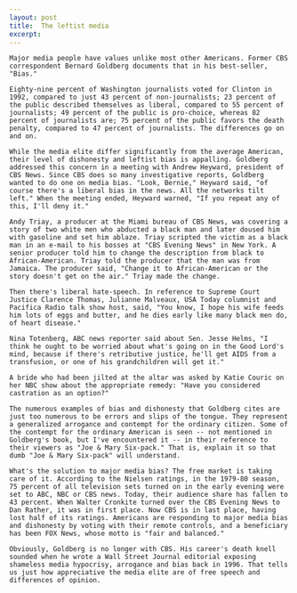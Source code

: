 ```yaml
---
layout: post
title:  The leftist media
excerpt:
---
```












	Major media people have values unlike most other Americans. Former CBS correspondent Bernard Goldberg documents that in his best-seller, "Bias."

	Eighty-nine percent of Washington journalists voted for Clinton in 1992, compared to just 43 percent of non-journalists; 23 percent of the public described themselves as liberal, compared to 55 percent of journalists; 49 percent of the public is pro-choice, whereas 82 percent of journalists are; 75 percent of the public favors the death penalty, compared to 47 percent of journalists. The differences go on and on.

	While the media elite differ significantly from the average American, their level of dishonesty and leftist bias is appalling. Goldberg addressed this concern in a meeting with Andrew Heyward, president of CBS News. Since CBS does so many investigative reports, Goldberg wanted to do one on media bias. "Look, Bernie," Heyward said, "of course there's a liberal bias in the news. All the networks tilt left." When the meeting ended, Heyward warned, "If you repeat any of this, I'll deny it."

	Andy Triay, a producer at the Miami bureau of CBS News, was covering a story of two white men who abducted a black man and later doused him with gasoline and set him ablaze. Triay scripted the victim as a black man in an e-mail to his bosses at "CBS Evening News" in New York. A senior producer told him to change the description from black to African-American. Triay told the producer that the man was from Jamaica. The producer said, "Change it to African-American or the story doesn't get on the air." Triay made the change.

	Then there's liberal hate-speech. In reference to Supreme Court Justice Clarence Thomas, Julianne Malveaux, USA Today columnist and Pacifica Radio talk show host, said, "You know, I hope his wife feeds him lots of eggs and butter, and he dies early like many black men do, of heart disease."

	Nina Totenberg, ABC news reporter said about Sen. Jesse Helms, "I think he ought to be worried about what's going on in the Good Lord's mind, because if there's retributive justice, he'll get AIDS from a transfusion, or one of his grandchildren will get it."

	A bride who had been jilted at the altar was asked by Katie Couric on her NBC show about the appropriate remedy: "Have you considered castration as an option?"

	The numerous examples of bias and dishonesty that Goldberg cites are just too numerous to be errors and slips of the tongue. They represent a generalized arrogance and contempt for the ordinary citizen. Some of the contempt for the ordinary American is seen -- not mentioned in Goldberg's book, but I've encountered it -- in their reference to their viewers as "Joe & Mary Six-pack." That is, explain it so that dumb "Joe & Mary Six-pack" will understand.

	What's the solution to major media bias? The free market is taking care of it. According to the Nielsen ratings, in the 1979-80 season, 75 percent of all television sets turned on in the early evening were set to ABC, NBC or CBS news. Today, their audience share has fallen to 43 percent. When Walter Cronkite turned over the CBS Evening News to Dan Rather, it was in first place. Now CBS is in last place, having lost half of its ratings. Americans are responding to major media bias and dishonesty by voting with their remote controls, and a beneficiary has been FOX News, whose motto is "fair and balanced."

	Obviously, Goldberg is no longer with CBS. His career's death knell sounded when he wrote a Wall Street Journal editorial exposing shameless media hypocrisy, arrogance and bias back in 1996. That tells us just how appreciative the media elite are of free speech and differences of opinion.



